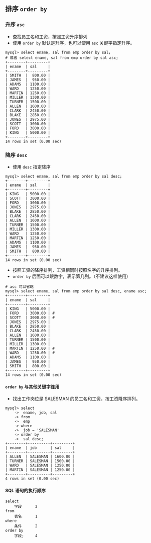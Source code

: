 ## 排序 `order by`

### 升序 `asc`

+ 查找员工名和工资，按照工资升序排列
+ 使用 `order by` 默认是升序，也可以使用 `asc` 关键字指定升序。 

```mysql
mysql> select ename, sal from emp order by sal;
# 或者 select ename, sal from emp order by sal asc;
+--------+---------+
| ename  | sal     |
+--------+---------+
| SMITH  |  800.00 |
| JAMES  |  950.00 |
| ADAMS  | 1100.00 |
| WARD   | 1250.00 |
| MARTIN | 1250.00 |
| MILLER | 1300.00 |
| TURNER | 1500.00 |
| ALLEN  | 1600.00 |
| CLARK  | 2450.00 |
| BLAKE  | 2850.00 |
| JONES  | 2975.00 |
| SCOTT  | 3000.00 |
| FORD   | 3000.00 |
| KING   | 5000.00 |
+--------+---------+
14 rows in set (0.00 sec)
```



### 降序 `desc`

+  使用 `desc` 指定降序

```mysql
mysql> select ename, sal from emp order by sal desc;
+--------+---------+
| ename  | sal     |
+--------+---------+
| KING   | 5000.00 |
| SCOTT  | 3000.00 |
| FORD   | 3000.00 |
| JONES  | 2975.00 |
| BLAKE  | 2850.00 |
| CLARK  | 2450.00 |
| ALLEN  | 1600.00 |
| TURNER | 1500.00 |
| MILLER | 1300.00 |
| WARD   | 1250.00 |
| MARTIN | 1250.00 |
| ADAMS  | 1100.00 |
| JAMES  |  950.00 |
| SMITH  |  800.00 |
+--------+---------+
14 rows in set (0.00 sec)
```

+ 按照工资的降序排列，工资相同时按照名字的升序排列。
+ `order by` 后面可以跟数字，表示第几列。（不建议这样使用）

```mysql
# asc 可以省略
mysql> select ename, sal from emp order by sal desc, ename asc;
+--------+---------+
| ename  | sal     |
+--------+---------+
| KING   | 5000.00 |
| FORD   | 3000.00 | #
| SCOTT  | 3000.00 | #
| JONES  | 2975.00 |
| BLAKE  | 2850.00 |
| CLARK  | 2450.00 |
| ALLEN  | 1600.00 |
| TURNER | 1500.00 |
| MILLER | 1300.00 |
| MARTIN | 1250.00 | #
| WARD   | 1250.00 | #
| ADAMS  | 1100.00 |
| JAMES  |  950.00 |
| SMITH  |  800.00 |
+--------+---------+
14 rows in set (0.00 sec)
```

####  `order by` 与其他关键字连用

+ 找出工作岗位是 SALESMAN 的员工名和工资，按工资降序排列。

```mysql
mysql> select
    ->  ename, job, sal
    -> from
    ->  emp
    -> where
    ->  job = 'SALESMAN'
    -> order by
    ->  sal desc;
+--------+----------+---------+
| ename  | job      | sal     |
+--------+----------+---------+
| ALLEN  | SALESMAN | 1600.00 |
| TURNER | SALESMAN | 1500.00 |
| WARD   | SALESMAN | 1250.00 |
| MARTIN | SALESMAN | 1250.00 |
+--------+----------+---------+
4 rows in set (0.00 sec)
```

#### SQL 语句的执行顺序

```
select
	字段		3
from
	表名		1
where
	条件		2
order by
	字段;		4
```

